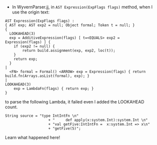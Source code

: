 * In WyvernParser.jj, in ```AST Expression(ExpFlags flags)``` method, when I use the origin text:
```
AST Expression(ExpFlags flags) :
{ AST exp; AST exp2 = null; Object formal; Token t = null; }
{
  LOOKAHEAD(3)
  exp = AdditiveExpression(flags) [ t=<EQUALS> exp2 = Expression(flags) ] {
  	if (exp2 != null) {
  		return build.assignment(exp, exp2, loc(t));
  	}
    return exp;
  }
|
  <FN> formal = Formal() <ARROW> exp = Expression(flags) { return build.fn(Arrays.asList(formal), exp); }
|
LOOKAHEAD(3)
    exp = LambdaFn(flags) { return exp; }
}
```
to parse the following Lambda, it failed even I added the LOOKAHEAD count.
```
String source = "type IntIntFn \n"
    	            + "     def apply(x:system.Int):system.Int \n"
    	            + "val getFive:IntIntFn =  x:system.Int => x\n"
    	            + "getFive(5)";
```

Learn what happened here!

